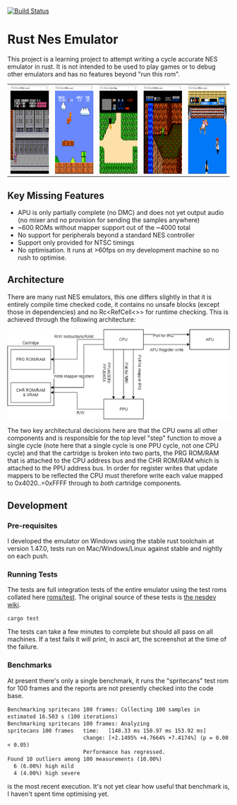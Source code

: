 [![Build Status](https://dev.azure.com/DavidATyler/Nes%20Emulator/_apis/build/status/DaveTCode.nes-emulator-rust?branchName=master)](https://dev.azure.com/DavidATyler/Nes%20Emulator/_build/latest?definitionId=5&branchName=master)

# Rust Nes Emulator

This project is a learning project to attempt writing a cycle accurate NES emulator in rust. It is not intended to be
used to play games or to debug other emulators and has no features beyond "run this rom".

<table>
  <tr>
    <td><img src="./.github/images/ninja_gaiden.png" width="200" height="200"></td>
    <td><img src="./.github/images/super-mario-bros.png" width="200" height="200"></td>
    <td><img src="./.github/images/zelda.png" width="200" height="200"></td>
    <td><img src="./.github/images/battletoads.png" width="200" height="200"></td>
    <td><img src="./.github/images/punch-out.png" width="200" height="200"></td>
  </tr>
 </table>

## Key Missing Features

- APU is only partially complete (no DMC) and does not yet output audio (no mixer and no provision for sending 
the samples anywhere)
- ~600 ROMs without mapper support out of the ~4000 total
- No support for peripherals beyond a standard NES controller
- Support only provided for NTSC timings
- No optimisation. It runs at >60fps on my development machine so no rush to optimise.

## Architecture

There are many rust NES emulators, this one differs slightly in that it is entirely compile time checked code, it contains
no unsafe blocks (except those in dependencies) and no Rc<RefCell<>> for runtime checking. This is achieved through the 
following architecture:

![Architecture](./.github/images/nes-emulator.png)

The two key architectural decisions here are that the CPU owns all other components and is responsible for the top 
level "step" function to move a single cycle (note here that a single cycle is one PPU cycle, not one CPU cycle) and 
that the cartridge is broken into two parts, the PRG ROM/RAM that is attached to the CPU address bus and the CHR ROM/RAM
which is attached to the PPU address bus. In order for register writes that update mappers to be reflected the CPU
must therefore write each value mapped to 0x4020..=0xFFFF through to _both_ cartridge components.

## Development

### Pre-requisites

I developed the emulator on Windows using the stable rust toolchain at version 1.47.0, tests run on Mac/Windows/Linux 
against stable and nightly on each push.

### Running Tests

The tests are full integration tests of the entire emulator using the test roms collated here 
[roms/test](https://github.com/DaveTCode/nes-emulator-rust/tree/master/roms/test). The original source of these tests is
[the nesdev wiki](https://wiki.nesdev.com/w/index.php/Emulator_tests).

```shell script
cargo test  
```

The tests can take a few minutes to complete but should all pass on all machines. If a test fails it will print, in 
ascii art, the screenshot at the time of the failure.

### Benchmarks

At present there's only a single benchmark, it runs the "spritecans" test rom for 100 frames and the reports are not
presently checked into the code base.

```shell script
Benchmarking spritecans 100 frames: Collecting 100 samples in estimated 16.503 s (100 iterations)
Benchmarking spritecans 100 frames: Analyzing
spritecans 100 frames   time:   [148.33 ms 150.97 ms 153.92 ms]
                        change: [+2.1495% +4.7664% +7.4174%] (p = 0.00 < 0.05)
                        Performance has regressed.
Found 10 outliers among 100 measurements (10.00%)
  6 (6.00%) high mild
  4 (4.00%) high severe
```

is the most recent execution. It's not yet clear how useful that benchmark is, I haven't spent time optimising yet. 
